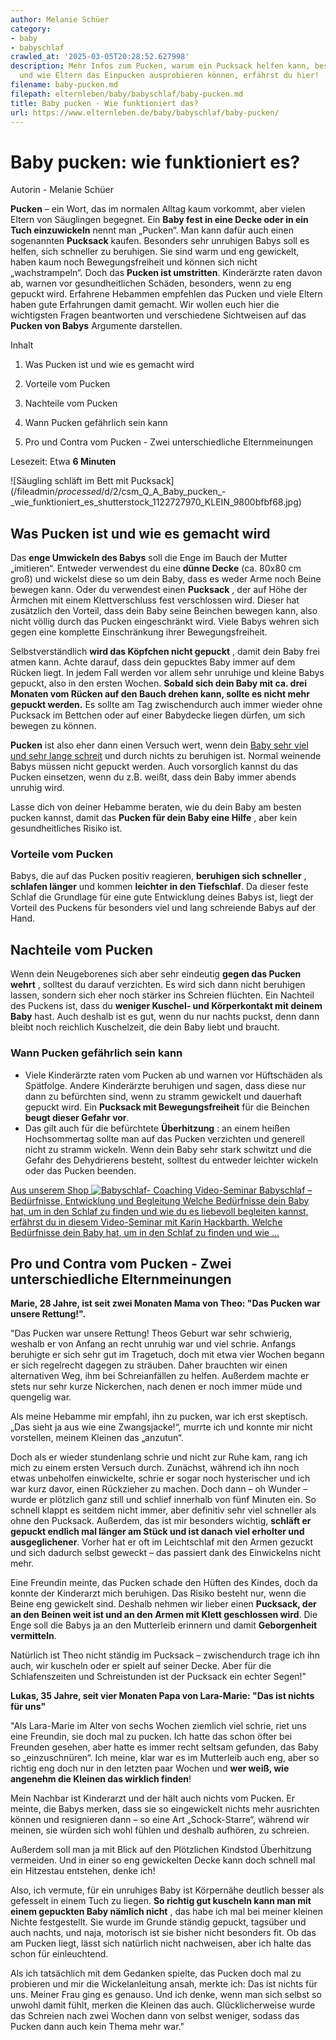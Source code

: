 ```yaml
---
author: Melanie Schüer
category:
- baby
- babyschlaf
crawled_at: '2025-03-05T20:28:52.627998'
description: Mehr Infos zum Pucken, warum ein Pucksack helfen kann, besser einzuschlafen
  und wie Eltern das Einpucken ausprobieren können, erfährst du hier!
filename: baby-pucken.md
filepath: elternleben/baby/babyschlaf/baby-pucken.md
title: Baby pucken - Wie funktioniert das?
url: https://www.elternleben.de/baby/babyschlaf/baby-pucken/
---
```


#  Baby pucken: wie funktioniert es?

Autorin - Melanie Schüer

**Pucken** – ein Wort, das im normalen Alltag kaum vorkommt, aber vielen
Eltern von Säuglingen begegnet. Ein **Baby fest in eine Decke oder in ein Tuch
einzuwickeln** nennt man „Pucken“. Man kann dafür auch einen sogenannten
**Pucksack** kaufen. Besonders sehr unruhigen Babys soll es helfen, sich
schneller zu beruhigen. Sie sind warm und eng gewickelt, haben kaum noch
Bewegungsfreiheit und können sich nicht „wachstrampeln“. Doch das **Pucken ist
umstritten**. Kinderärzte raten davon ab, warnen vor gesundheitlichen Schäden,
besonders, wenn zu eng gepuckt wird. Erfahrene Hebammen empfehlen das Pucken
und viele Eltern haben gute Erfahrungen damit gemacht. Wir wollen euch hier
die wichtigsten Fragen beantworten und verschiedene Sichtweisen auf das
**Pucken von Babys** Argumente darstellen.

Inhalt

1. Was Pucken ist und wie es gemacht wird

2. Vorteile vom Pucken

3. Nachteile vom Pucken

4. Wann Pucken gefährlich sein kann

5. Pro und Contra vom Pucken - Zwei unterschiedliche Elternmeinungen

Lesezeit: Etwa **6 Minuten**

![Säugling schläft im Bett mit
Pucksack](/fileadmin/_processed_/d/2/csm_Q_A_Baby_pucken_-
_wie_funktioniert_es_shutterstock_1122727970_KLEIN_9800bfbf68.jpg)

##  Was Pucken ist und wie es gemacht wird

Das **enge Umwickeln des Babys** soll die Enge im Bauch der Mutter
„imitieren“. Entweder verwendest du eine **dünne Decke** (ca. 80x80 cm groß)
und wickelst diese so um dein Baby, dass es weder Arme noch Beine bewegen
kann. Oder du verwendest einen **Pucksack** , der auf Höhe der Ärmchen mit
einem Klettverschluss fest verschlossen wird. Dieser hat zusätzlich den
Vorteil, dass dein Baby seine Beinchen bewegen kann, also nicht völlig durch
das Pucken eingeschränkt wird. Viele Babys wehren sich gegen eine komplette
Einschränkung ihrer Bewegungsfreiheit.

Selbstverständlich **wird das Köpfchen nicht gepuckt** , damit dein Baby frei
atmen kann. Achte darauf, dass dein gepucktes Baby immer auf dem Rücken liegt.
In jedem Fall werden vor allem sehr unruhige und kleine Babys gepuckt, also in
den ersten Wochen. **Sobald sich dein Baby mit ca. drei Monaten vom Rücken auf
den Bauch drehen kann, sollte es nicht mehr gepuckt werden.** Es sollte am Tag
zwischendurch auch immer wieder ohne Pucksack im Bettchen oder auf einer
Babydecke liegen dürfen, um sich bewegen zu können.

**Pucken** ist also eher dann einen Versuch wert, wenn dein [Baby sehr viel
und sehr lange schreit](https://www.elternleben.de/baby/schreibaby/) und durch
nichts zu beruhigen ist. Normal weinende Babys müssen nicht gepuckt werden.
Auch vorsorglich kannst du das Pucken einsetzen, wenn du z.B. weißt, dass dein
Baby immer abends unruhig wird.

Lasse dich von deiner Hebamme beraten, wie du dein Baby am besten pucken
kannst, damit das **Pucken für dein Baby eine Hilfe** , aber kein
gesundheitliches Risiko ist.

###  Vorteile vom Pucken

Babys, die auf das Pucken positiv reagieren, **beruhigen sich schneller** ,
**schlafen länger** und kommen **leichter in den Tiefschlaf**. Da dieser feste
Schlaf die Grundlage für eine gute Entwicklung deines Babys ist, liegt der
Vorteil des Puckens für besonders viel und lang schreiende Babys auf der Hand.

##  Nachteile vom Pucken

Wenn dein Neugeborenes sich aber sehr eindeutig **gegen das Pucken wehrt** ,
solltest du darauf verzichten. Es wird sich dann nicht beruhigen lassen,
sondern sich eher noch stärker ins Schreien flüchten. Ein Nachteil des Puckens
ist, dass du **weniger Kuschel- und Körperkontakt mit deinem Baby** hast. Auch
deshalb ist es gut, wenn du nur nachts puckst, denn dann bleibt noch reichlich
Kuschelzeit, die dein Baby liebt und braucht.

###  Wann Pucken gefährlich sein kann

  * Viele Kinderärzte raten vom Pucken ab und warnen vor Hüftschäden als Spätfolge. Andere Kinderärzte beruhigen und sagen, dass diese nur dann zu befürchten sind, wenn zu stramm gewickelt und dauerhaft gepuckt wird. Ein **Pucksack mit Bewegungsfreiheit** für die Beinchen **beugt dieser Gefahr vor**.
  * Das gilt auch für die befürchtete **Überhitzung** : an einem heißen Hochsommertag sollte man auf das Pucken verzichten und generell nicht zu stramm wickeln. Wenn dein Baby sehr stark schwitzt und die Gefahr des Dehydrierens besteht, solltest du entweder leichter wickeln oder das Pucken beenden.

[ Aus unserem Shop ![Babyschlaf-
Coaching](/fileadmin/_processed_/2/3/csm_VideoSeminar_Babsyschlaf_teaserbild_01_eb679e7722.png)
Video-Seminar Babyschlaf – Bedürfnisse, Entwicklung und Begleitung Welche
Bedürfnisse dein Baby hat, um in den Schlaf zu finden und wie du es liebevoll
begleiten kannst, erfährst du in diesem Video-Seminar mit Karin Hackbarth.
Welche Bedürfnisse dein Baby hat, um in den Schlaf zu finden und wie …
](/shop/video-seminar-babyschlaf/)

##  Pro und Contra vom Pucken - Zwei unterschiedliche Elternmeinungen

**Marie, 28 Jahre, ist seit zwei Monaten Mama von Theo: "Das Pucken war unsere
Rettung!".**

"Das Pucken war unsere Rettung! Theos Geburt war sehr schwierig, weshalb er
von Anfang an recht unruhig war und viel schrie. Anfangs beruhigte er sich
sehr gut im Tragetuch, doch mit etwa vier Wochen begann er sich regelrecht
dagegen zu sträuben. Daher brauchten wir einen alternativen Weg, ihm bei
Schreianfällen zu helfen. Außerdem machte er stets nur sehr kurze Nickerchen,
nach denen er noch immer müde und quengelig war.

Als meine Hebamme mir empfahl, ihn zu pucken, war ich erst skeptisch. „Das
sieht ja aus wie eine Zwangsjacke!“, murrte ich und konnte mir nicht
vorstellen, meinem Kleinen das „anzutun“.

Doch als er wieder stundenlang schrie und nicht zur Ruhe kam, rang ich mich zu
einem ersten Versuch durch. Zunächst, während ich ihn noch etwas unbeholfen
einwickelte, schrie er sogar noch hysterischer und ich war kurz davor, einen
Rückzieher zu machen. Doch dann – oh Wunder – wurde er plötzlich ganz still
und schlief innerhalb von fünf Minuten ein. So schnell klappt es seitdem nicht
immer, aber definitiv sehr viel schneller als ohne den Pucksack. Außerdem, das
ist mir besonders wichtig, **schläft er gepuckt endlich mal länger am Stück
und ist danach viel erholter und ausgeglichener**. Vorher hat er oft im
Leichtschlaf mit den Armen gezuckt und sich dadurch selbst geweckt – das
passiert dank des Einwickelns nicht mehr.

Eine Freundin meinte, das Pucken schade den Hüften des Kindes, doch da konnte
der Kinderarzt mich beruhigen. Das Risiko besteht nur, wenn die Beine eng
gewickelt sind. Deshalb nehmen wir lieber einen **Pucksack, der an den Beinen
weit ist und an den Armen mit Klett geschlossen wird**. Die Enge soll die
Babys ja an den Mutterleib erinnern und damit **Geborgenheit vermitteln**.

Natürlich ist Theo nicht ständig im Pucksack – zwischendurch trage ich ihn
auch, wir kuscheln oder er spielt auf seiner Decke. Aber für die
Schlafenszeiten und Schreistunden ist der Pucksack ein echter Segen!"

**Lukas, 35 Jahre, seit vier Monaten Papa von Lara-Marie: "Das ist nichts für
uns"**

"Als Lara-Marie im Alter von sechs Wochen ziemlich viel schrie, riet uns eine
Freundin, sie doch mal zu pucken. Ich hatte das schon öfter bei Freunden
gesehen, aber hatte es immer recht seltsam gefunden, das Baby so
„einzuschnüren“. Ich meine, klar war es im Mutterleib auch eng, aber so
richtig eng doch nur in den letzten paar Wochen und **wer weiß, wie angenehm
die Kleinen das wirklich finden**!

Mein Nachbar ist Kinderarzt und der hält auch nichts vom Pucken. Er meinte,
die Babys merken, dass sie so eingewickelt nichts mehr ausrichten können und
resignieren dann – so eine Art „Schock-Starre“, während wir meinen, sie würden
sich wohl fühlen und deshalb aufhören, zu schreien.

Außerdem soll man ja mit Blick auf den Plötzlichen Kindstod Überhitzung
vermeiden. Und in einer so eng gewickelten Decke kann doch schnell mal ein
Hitzestau entstehen, denke ich!

Also, ich vermute, für ein unruhiges Baby ist Körpernähe deutlich besser als
gefesselt in einem Tuch zu liegen. **So richtig gut kuscheln kann man mit
einem gepuckten Baby nämlich nicht** , das habe ich mal bei meiner kleinen
Nichte festgestellt. Sie wurde im Grunde ständig gepuckt, tagsüber und auch
nachts, und naja, motorisch ist sie bisher nicht besonders fit. Ob das am
Pucken liegt, lässt sich natürlich nicht nachweisen, aber ich halte das schon
für einleuchtend.

Als ich tatsächlich mit dem Gedanken spielte, das Pucken doch mal zu probieren
und mir die Wickelanleitung ansah, merkte ich: Das ist nichts für uns. Meiner
Frau ging es genauso. Und ich denke, wenn man sich selbst so unwohl damit
fühlt, merken die Kleinen das auch. Glücklicherweise wurde das Schreien nach
zwei Wochen dann von selbst weniger, sodass das Pucken dann auch kein Thema
mehr war."

